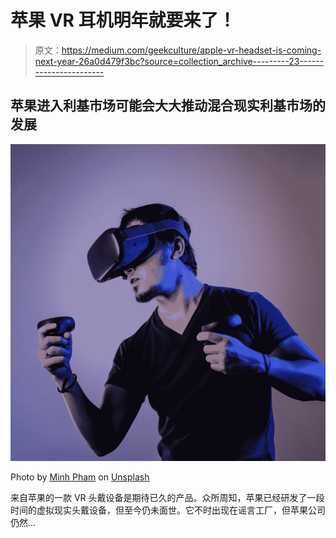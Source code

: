 # 苹果 VR 耳机明年就要来了！

> 原文：<https://medium.com/geekculture/apple-vr-headset-is-coming-next-year-26a0d479f3bc?source=collection_archive---------23----------------------->

## 苹果进入利基市场可能会大大推动混合现实利基市场的发展

![](img/8d75a61b001203ced57da80d4d766647.png)

Photo by [Minh Pham](https://unsplash.com/@minhphamdesign?utm_source=medium&utm_medium=referral) on [Unsplash](https://unsplash.com?utm_source=medium&utm_medium=referral)

来自苹果的一款 VR 头戴设备是期待已久的产品。众所周知，苹果已经研发了一段时间的虚拟现实头戴设备，但至今仍未面世。它不时出现在谣言工厂，但苹果公司仍然…